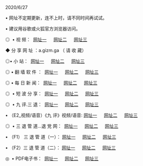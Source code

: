 <p>2020/6/27
<p>• 网址不定期更新，连不上时，请不同时间再试试。
<p>• 建议用谷歌或火狐官方浏览器访问。
<p>◎  • 视 频： 
<a href="http://ksr.shirokuriwaki.com/" target="_blank">网址一</a> 　 
<a href="http://kir.shirokuriwaki.com/" target="_blank">网址二</a> 　 
<a href="http://kbr.shirokuriwaki.com/b.html" target="_blank">网址三</a>
<p>◆ 分 享 网 址 ：a.gizm.ga  （ 请 收 藏） </p>

<p>◎•  小 站：  
<a href="http://ksr.shirokuriwaki.com/f.html" target="_blank">网址一</a> 　 
<a href="http://kir.shirokuriwaki.com/h.html" target="_blank">网址二</a> 　 
<a href="http://kbr.shirokuriwaki.com/k/" target="_blank">网址三</a></p><p>

<p>◎  • 翻 墙 软 件 ：  
<a href="http://ksr.shirokuriwaki.com/ff/" target="_blank">网址一</a> 　 
<a href="http://kir.shirokuriwaki.com/s/read/a1_nd.html" target="_blank">网址二</a> 　 
<a href="http://kbr.shirokuriwaki.com/ff/index.html" target="_blank">网址三</a></p>
<p>◎  • 每 日 新 闻：  
<a href="http://ksr.shirokuriwaki.com/day/" target="_blank">网址一</a> 　 
<a href="http://kir.shirokuriwaki.com/day/" target="_blank">网址二</a> 　 
<a href="http://kbr.shirokuriwaki.com/day/index.html" target="_blank">网址三</a></p>
<p>◎   • 短 波 分 享：  
<a href="http://ksr.shirokuriwaki.com/h/" target="_blank">网址一</a> 　 
<a href="http://kir.shirokuriwaki.com/h/" target="_blank">网址二</a> 　 
<a href="http://kbr.shirokuriwaki.com/h/index.html" target="_blank">网址三</a></p>
<p>◎   • 九 评.三 退：  
<a href="http://ksr.shirokuriwaki.com/t/" target="_blank">网址一</a> 　 
<a href="http://kir.shirokuriwaki.com/v2/index.html" target="_blank">网址二</a> 　 
<a href="http://kbr.shirokuriwaki.com/tt/index.html" target="_blank">网址三</a> 　</p>
<p>  • （E2_视频/语音）《九 评》视频/语音: 
<a href="http://ksr.shirokuriwaki.com/7738.html" target="_blank">网址一</a> 　 
<a href="http://kir.shirokuriwaki.com/7614.html" target="_blank">网址二</a> 　 
<a href="http://kbr.shirokuriwaki.com/7633.html" target="_blank">网址三</a></p>
<p>◎   • 三 退 管 道...退 党 网：  
<a href="http://ksr.shirokuriwaki.com/go/td1.html" target="_blank">网址一</a> 　 
<a href="http://kir.shirokuriwaki.com/go/td2.html" target="_blank">网址二</a> 　 
<a href="http://kbr.shirokuriwaki.com/go/td3.html" target="_blank">网址三</a></p>
<p>  • （F1） 三 退 管 道（一）： 
<a href="http://ksr.shirokuriwaki.com/dd/" target="_blank">网址一</a> 　 
<a href="http://kir.shirokuriwaki.com/s/read/a1_tdx.html" target="_blank">网址二</a> 　 
<a href="http://kbr.shirokuriwaki.com/dd/" target="_blank">网址三</a></p>
<p>  • （F2）三 退 管 道（二）： 
<a href="http://kir.shirokuriwaki.com/d/" target="_blank">网址一</a> 　 
<a href="http://ksr.shirokuriwaki.com/d/index.html" target="_blank">网址二</a> 　 
<a href="http://kbr.shirokuriwaki.com/d/" target="_blank">网址三</a></p>
<p>◎   • PDF电子书：  
<a href="http://ksr.shirokuriwaki.com/p/" target="_blank">网址一</a> 　 
<a href="http://kir.shirokuriwaki.com/p/index.html" target="_blank">网址二</a> 　 
<a href="http://kbr.shirokuriwaki.com/p/" target="_blank">网址三</a></p>
